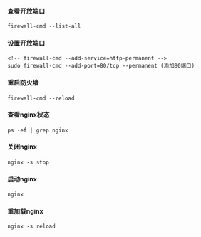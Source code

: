 #### 查看开放端口
    firewall-cmd --list-all
#### 设置开放端口
    <!-- firewall-cmd --add-service=http-permanent -->
    sudo firewall-cmd --add-port=80/tcp --permanent (添加80端口)
#### 重启防火墙
    firewall-cmd --reload
#### 查看nginx状态
    ps -ef | grep nginx
#### 关闭nginx
    nginx -s stop
#### 启动nginx
    nginx 
#### 重加载nginx
    nginx -s reload